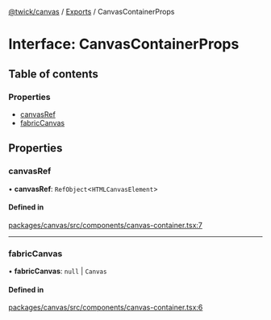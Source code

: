 [@twick/canvas](../README.md) / [Exports](../modules.md) / CanvasContainerProps

# Interface: CanvasContainerProps

## Table of contents

### Properties

- [canvasRef](CanvasContainerProps.md#canvasref)
- [fabricCanvas](CanvasContainerProps.md#fabriccanvas)

## Properties

### canvasRef

• **canvasRef**: `RefObject`\<`HTMLCanvasElement`\>

#### Defined in

[packages/canvas/src/components/canvas-container.tsx:7](https://github.com/ncounterspecialist/twick/blob/322058f5130be7eb0f94cfb23a9e57764d22f682/packages/canvas/src/components/canvas-container.tsx#L7)

___

### fabricCanvas

• **fabricCanvas**: ``null`` \| `Canvas`

#### Defined in

[packages/canvas/src/components/canvas-container.tsx:6](https://github.com/ncounterspecialist/twick/blob/322058f5130be7eb0f94cfb23a9e57764d22f682/packages/canvas/src/components/canvas-container.tsx#L6)
